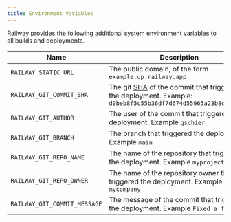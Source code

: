 ```yaml
---
title: Environment Variables
---
```


Railway provides the following additional system environment variables to all 
builds and deployments.

| Name                         | Description |
|------------------------------|-------------|
| `RAILWAY_STATIC_URL`         | The public domain, of the form `example.up.railway.app` |
| `RAILWAY_GIT_COMMIT_SHA`     | The git [SHA](https://docs.github.com/en/github/getting-started-with-github/github-glossary#commit) of the commit that triggered the deployment. Example: `d0beb8f5c55b36df7d674d55965a23b8d54ad69b` |
| `RAILWAY_GIT_AUTHOR`         | The user of the commit that triggered the deployment. Example `gschier` |
| `RAILWAY_GIT_BRANCH`         | The branch that triggered the deployment. Example `main` |
| `RAILWAY_GIT_REPO_NAME`      | The name of the repository that triggered the deployment. Example `myproject` |
| `RAILWAY_GIT_REPO_OWNER`     | The name of the repository owner that triggered the deployment. Example `mycompany` |
| `RAILWAY_GIT_COMMIT_MESSAGE` | The message of the commit that triggered the deployment. Example `Fixed a few bugs` |
